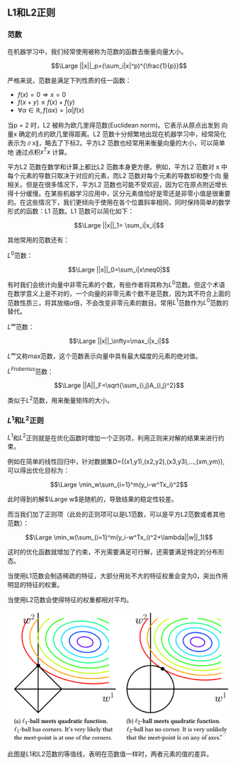 ## L1和L2正则

### 范数

在机器学习中，我们经常使用被称为范数的函数去衡量向量大小。

$$\Large ||x||_p=(\sum_i|x|^p)^{\frac{1}{p}}$$

严格来说，范数是满足下列性质的任一函数：

- $f(x)=0 \Rightarrow x=0$
- $f(x+y)\leq f(x)+f(y)$
- $\forall \alpha \in \mathbb{R},f(\alpha x)=|\alpha|f(x)$

当p = 2 时，L2 被称为欧几里得范数(Euclidean norm)。它表示从原点出发到
向量x 确定的点的欧几里得距离。L2 范数十分频繁地出现在机器学习中，经常简化
表示为∥x∥，略去了下标2。平方L2 范数也经常用来衡量向量的大小，可以简单地
通过点积$x^Tx$ 计算。

平方L2 范数在数学和计算上都比L2 范数本身更方便。例如，平方L2 范数对
x 中每个元素的导数只取决于对应的元素，而L2 范数对每个元素的导数却和整个向
量相关。但是在很多情况下，平方L2 范数也可能不受欢迎，因为它在原点附近增长
得十分缓慢。在某些机器学习应用中，区分元素值恰好是零还是非零小值是很重要
的。在这些情况下，我们更倾向于使用在各个位置斜率相同，同时保持简单的数学
形式的函数：L1 范数。L1 范数可以简化如下：

$$\Large ||x||_1= \sum_i|x_i|$$

其他常用的范数还有：

$L^0$范数：

$$\Large ||x||_0=\sum_i|x\neq0|$$

有时我们会统计向量中非零元素的个数，有些作者将其称为$L^0$范数。但这个术语在数学意义上是不对的，一个向量的非零元素个数不是范数，因为其不符合上面的范数性质三，将其放缩$\alpha$倍，不会改变非零元素的数目。常用$L^1$范数作为$L^0$范数的替代。

$L^\infty$范数：

$$\Large ||x||_\infty=\max_i|x_i|$$

$L^\infty$又称max范数，这个范数表示向量中具有最大幅度的元素的绝对值。

$L^{Frobenius}$范数：

$$\Large ||A||_F=\sqrt{\sum_{i,j}A_{i,j}^2}$$

类似于$L^2$范数，用来衡量矩阵的大小。

### $L^1$和$L^2$正则

$L^1$和$L^2$正则就是在优化函数时增加一个正则项，利用正则来对解的结果来进行约束。

例如在简单的线性回归中，针对数据集D={(x1,y1),(x2,y2),(x3,y3),...,(xm,ym)},可以得出优化目标为：

$$\Large \min_w\sum_{i=1}^m(y_i-w^Tx_i)^2$$

此时得到的解$\Large w$是随机的，导致结果的稳定性较差。

而当我们加了正则项（此处的正则项可以是L1范数，可以是平方L2范数或者其他范数）：

$$\Large \min_w(\sum_{i=1}^m(y_i-w^Tx_i)^2+\lambda||w||_1)$$

这时的优化函数就增加了约束，不光需要满足可行解，还需要满足特定的分布形态。

当使用L1范数会制造稀疏的特征，大部分用处不大的特征权重会变为0，突出作用明显的特征的权重。

当使用L2范数会使得特征的权重都相对平均。

![l1和l2正则](..\picture\l1和l2正则.png)

此图是L1和L2范数的等值线，表明在范数值一样时，两者元素的值的差异。